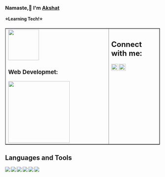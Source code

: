 ### Namaste,:wave: I'm [Akshat](https://github.com/bitakshat)
**:star:Learning Tech!:star:** 
<br/>
<table border="1"><tr><td valign="top" width="67%">
<img src="https://cdn.jsdelivr.net/npm/programming-languages-logos/src/javascript/javascript.png" height="100">

### Web Developmet:
<img align="center" width="200px" src="https://user-images.githubusercontent.com/41548582/103801666-12fe0d80-5074-11eb-87dd-455744cee73d.gif"/>

</td><td valign="top" width="40%">

## Connect with me:
[<img align="left" alt="Akshat | Instagram" width="22px" src="https://cdn.jsdelivr.net/npm/simple-icons@v3/icons/instagram.svg" />](https://instagram.com/bitakshat)
[<img align="left" alt="bitakshat | Github" width="22px" src="https://user-images.githubusercontent.com/41548582/89268728-8e3b3d80-d656-11ea-8dc9-1b970420170c.png" />](https://github.com/bitakshat)

</td></tr></table>

## Languages and Tools
[<img align="left" src="https://user-images.githubusercontent.com/41548582/114271939-8a578a80-9a31-11eb-998b-ce68936a6d25.png"/>](https://cplusplus.com)
[<img align="left" src="https://user-images.githubusercontent.com/41548582/114272074-2bdedc00-9a32-11eb-918b-496cee832294.png"/>](https://www.javascript.com/)
[<img align="left" src="https://user-images.githubusercontent.com/41548582/114272100-47e27d80-9a32-11eb-8571-4732aedc10bc.png"/>](https://www.python.org/)
[<img align="left" src="https://user-images.githubusercontent.com/41548582/114272128-6f394a80-9a32-11eb-8f63-2921510e6a30.png"/>](https://www.nodejs.org/)
[<img align="left" src="https://user-images.githubusercontent.com/41548582/114272171-af98c880-9a32-11eb-9726-54b6e91f7276.png"/>](https://www.arduino.cc/)
[<img align="left" src="https://user-images.githubusercontent.com/41548582/114272201-cf2ff100-9a32-11eb-9e15-fe7b4fffbf55.png"/>](https://www.raspberrypi.org/)
<br/>
